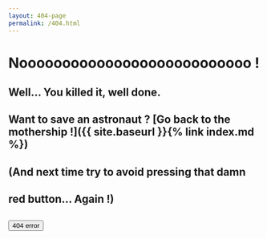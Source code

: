 ```yaml
---
layout: 404-page
permalink: /404.html
---
```

# Nooooooooooooooooooooooooooo !

## Well… You killed it, well done. 

## Want to save an astronaut ? [Go back to the mothership !]({{ site.baseurl }}{% link index.md %})

## (And next time try to avoid pressing that damn 

## red button… Again !)

## <button class="border-red" onclick="whyButton()">404 error</button>
